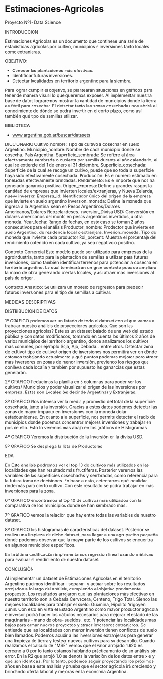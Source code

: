 # Estimaciones-Agricolas
Proyecto Nº1- Data Science

INTRODUCCION 

Estimaciones Agrícolas es un documento que continene una serie de estadísticas agrícolas por cultivo, municipios e
inversiones tanto locales como extranjeras. 

OBEJTIVO:
 * Conocer las plantaciones más efectivas.
 * Identificar futuras inversiones.
 * Detectar localidades en territorio argentino para la siembra.

Para lograr cumplir el objetivo, se plantearán situaciónes en gráficos para tener de manera visual lo que queremos
exponer. Al implementar nuestra base de datos lograremos mostrar la cantidad de municipios donde la tierra es fértil para
cosechar. El detectar tanto las zonas cosechadas nos abrirá el conocimiento de dónde se podrá invertir en el corto plazo,
como así también qué tipo de semillas utilizar.

BIBLIOTECA 
* www.argentina.gob.ar/buscar/datasets

DICCIONARIO
Cultivo_nombre: Tipo de cultivo a cosechar en suelo Argentino.
Municipio_nombre: Nombre de cada municipio donde se cosecha. País Argentina.
Superficie_sembrada: Se refiere al área efectivamente sembrada o cubierta por
semilla durante el año calendario, el cual se extiende del 1 de enero al 31 diciembre.
Superficie_cosechada: Superficie de la cual se recoge un cultivo, puede que no toda la superficie haya sido efectivamente
cosechada.
Producción: Es el numero estimado en toneladas efectivamente brindadas.
Rendimiento: Es el importe que nos ha generado ganancia positiva.
Origen_empresa: Define a grandes rasgos la cantidad de empresas que invierten locales/extranjeras, y Nueva Zelanda, nuevo inversor.
Empresa_id: Identificador único del origen de la empresa que invierte en suelo argentino
Inversion_moneda: Define la moneda que ingresa a la Argentina, sean en Pesos Argentinos/Dolares Americanos/Dolares Neozelandeses.
Inversion_Divisa USD: Conversión en dolares americanos del monto en pesos argentinos invertidos, u otra moneda.
Year_fecha: Rango de fechas, en este caso se toman 2 años consecutivos para el análisis
Productor_nombre: Productor que invierte en suelo Argentino, de residencia local o extranjera.
Inverion_moneda: Tipo de moneda que invierte cada productor
Roi_porcent: Muestra el porcentaje del rendimiento obtenido en cada cultivo, ya sea negativo o positivo.


Contexto Comercial
Este modelo puede ser utilizado para empresas de la agroindustria, tanto para la plantaciòn de semillas a utilizar para futuras inversiones, como tambièn identificar terrenos para potenciar la cosecha en territorio argentino. Lo cual terminarà en un gran contexto pues se ampliarà la mano de obra generando ofertas locales, y asì atraer mas inversiones al paìs de origen.

Contexto Analìtico: Se utilizarà un modelo de regresiòn para predecir futuras inversiones para el tipo de semillas a cultivar.

MEDIDAS DESCRIPTIVAS

DISTRIBUCION DE DATOS


1º GRAFICO podemos ver un listado de todo el dataset con el que vamos a trabajar nuestro anàlisis de proyecciones agrìcolas. Que son las proyecciones agrìcolas? Este es un dataset bajado de una web del estado pùblica y con datos modificados, tomando en cuenta los ùltimos 2 años de varios municipios del territorio argentino, donde analizamos los cultivos mas comunes, por ejemplo Soja, Ajo, Cebada... entre otros.
Detectar zona de cultivo/ tipo de cultivo/ origen de inversiones nos permitirà ver en dònde estamos trabajando actualmente y què puntos podemos mejorar para atraer mas inversores en zonas de menor inversiòn, previendo los riesgos que conlleva cada localìa y tambien por supuesto las ganancias que estas generaràn.

2º GRAFICO Reducimos la planilla en 5 columnas para poder ver los cultivos/ Municipios y poder visualizar el origen de las inversiones por empresa. Estas son Locales (es decir de Argentina) y Extranjeras.

3º GRAFICO Nos interesa ver la media y promedio del total de la superficie cosechada, junto a la inversiòn. Gracias a estos datos podemos detectar las zonas de mayor impacto en inversiones con la moneda dolar estadounidense. En cuanto a la superficie, nos permite detectar el radio de municipios donde podemos concentrar mejores inversiones y trabajar en pos de ello.
Esto lo veremos mas abajo en los gràficos de Histogramas

4º GRAFICO Veremos la distribuciòn de la Inversiòn en la divisa USD.

5º GRAFICO Se despliega la lista de Productores

EDA

En Este analisis podremos ver el top 10 de cultivos más utilizados en las localidades que han resultado más fructìferas. Posterior veremos las variables de las superficies cosechadas y sembradas, como referencia para la futura toma de decisiones. En base a esto, detectamos què localidad rinde más para cierto cultivo. Con este resultado se podrà trabajar en más inversiones para la zona.

6º GRAFICO encontramos el top 10 de cultivos mas utilizados con la comparativa de los municipios donde se han sembrado mas.

7º GRAFICO vemos la relaciòn que hay entre todas las variables de nuestro dataset.

8º GRAFICO los histogramas de caracterìsticas del dataset. Posterior se realiza una limpieza de dicho dataset, para llegar a una agrupaciòn pequeña donde podemos observar que la mayor parte de los cultivos se encuentra en algunos municipios especìficos.

En la ùltima codificaciòn implementamos regresiòn lineal usando mètricas para evaluar el rendimiento de nuestro dataset.

CONCLUSIÒN

Al implementar un dataset de Estimaciones Agrìcolas en el territorio Argentino pudimos identificar - separar- y actuar sobre los resultados arrojados a lo largo del anàlisis, cumpliendo el objetivo previamente propuesto.
Los resultados arrojaron que las plantaciones màs efectivas en nuestro territorio son la Cebada Cervecera, Centeno, Trigo Total. Siendo las mejores localidades para trabajar el suelo: Guamina, Hipolito Yrigoyen Junin.
Con esto en vista el Estado Argentino como mayor productor agrìcola e inversor podrà hacer los càlculos necesarios para mejorar el estado de las maquinarias - mano de obra- sueldos.. etc. Y potenciar las localidades mas bajas para armar nuevos proyectos y atraer inversores extranjeros. 
Se entiende que las localidades con menor inversiòn tienen conflictos de suelo bien llamados. Podemos acudir a las inversiones extranjeras para generar una limpieza de tierra y testear nuevos cultivos para su desarrollo.
Cuando realizamos el calculo de "MSE" vemos que el valor arrojado 1.620 es cercano a 0 por lo tanto estamos hablando pràcticamento de un anàlisis sin error.  En la R2 que arrojò 1.0 se denota la variaciòn de los datos entre x e y que son idènticas. 
Por lo tanto, podemos seguir proyectando los pròximos años en base a este anàlisis y prueba que el sector agrìcola irà creciendo y brindando oferta laboral y mejoras en la economìa Argentina.






